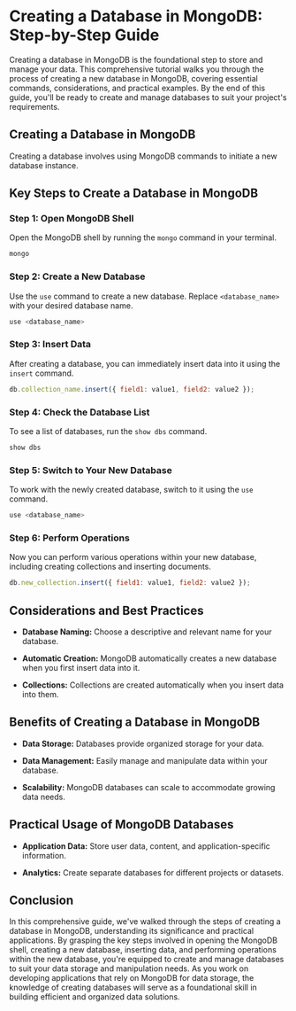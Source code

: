 # Creating a Database in MongoDB: Step-by-Step Guide

Creating a database in MongoDB is the foundational step to store and manage your data. This comprehensive tutorial walks you through the process of creating a new database in MongoDB, covering essential commands, considerations, and practical examples. By the end of this guide, you'll be ready to create and manage databases to suit your project's requirements.

## Creating a Database in MongoDB

Creating a database involves using MongoDB commands to initiate a new database instance.

## Key Steps to Create a Database in MongoDB

### Step 1: Open MongoDB Shell

Open the MongoDB shell by running the `mongo` command in your terminal.

```bash
mongo
```

### Step 2: Create a New Database

Use the `use` command to create a new database. Replace `<database_name>` with your desired database name.

```javascript
use <database_name>
```

### Step 3: Insert Data

After creating a database, you can immediately insert data into it using the `insert` command.

```javascript
db.collection_name.insert({ field1: value1, field2: value2 });
```

### Step 4: Check the Database List

To see a list of databases, run the `show dbs` command.

```javascript
show dbs
```

### Step 5: Switch to Your New Database

To work with the newly created database, switch to it using the `use` command.

```javascript
use <database_name>
```

### Step 6: Perform Operations

Now you can perform various operations within your new database, including creating collections and inserting documents.

```javascript
db.new_collection.insert({ field1: value1, field2: value2 });
```

## Considerations and Best Practices

- **Database Naming:** Choose a descriptive and relevant name for your database.

- **Automatic Creation:** MongoDB automatically creates a new database when you first insert data into it.

- **Collections:** Collections are created automatically when you insert data into them.

## Benefits of Creating a Database in MongoDB

- **Data Storage:** Databases provide organized storage for your data.

- **Data Management:** Easily manage and manipulate data within your database.

- **Scalability:** MongoDB databases can scale to accommodate growing data needs.

## Practical Usage of MongoDB Databases

- **Application Data:** Store user data, content, and application-specific information.

- **Analytics:** Create separate databases for different projects or datasets.

## Conclusion

In this comprehensive guide, we've walked through the steps of creating a database in MongoDB, understanding its significance and practical applications. By grasping the key steps involved in opening the MongoDB shell, creating a new database, inserting data, and performing operations within the new database, you're equipped to create and manage databases to suit your data storage and manipulation needs. As you work on developing applications that rely on MongoDB for data storage, the knowledge of creating databases will serve as a foundational skill in building efficient and organized data solutions.